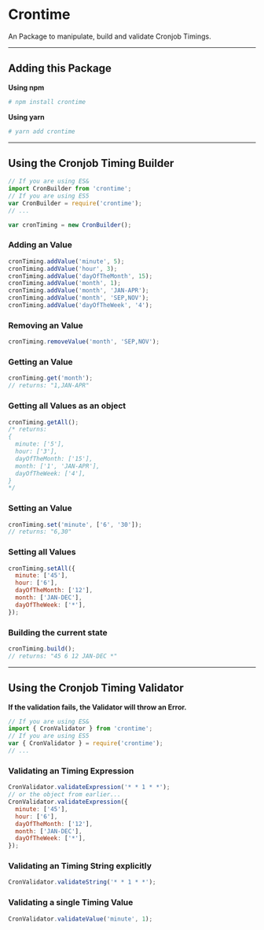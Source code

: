 # Crontime

An Package to manipulate, build and validate Cronjob Timings.

---

## Adding this Package

**Using npm**

```sh
# npm install crontime
```

**Using yarn**

```sh
# yarn add crontime
```

---

## Using the Cronjob Timing Builder

```js
// If you are using ES&
import CronBuilder from 'crontime';
// If you are using ES5
var CronBuilder = require('crontime');
// ...

var cronTiming = new CronBuilder();
```

### Adding an Value

```js
cronTiming.addValue('minute', 5);
cronTiming.addValue('hour', 3);
cronTiming.addValue('dayOfTheMonth', 15);
cronTiming.addValue('month', 1);
cronTiming.addValue('month', 'JAN-APR');
cronTiming.addValue('month', 'SEP,NOV');
cronTiming.addValue('dayOfTheWeek', '4');
```

### Removing an Value

```js
cronTiming.removeValue('month', 'SEP,NOV');
```

### Getting an Value

```js
cronTiming.get('month');
// returns: "1,JAN-APR"
```

### Getting all Values as an object

```js
cronTiming.getAll();
/* returns:
{
  minute: ['5'],
  hour: ['3'],
  dayOfTheMonth: ['15'],
  month: ['1', 'JAN-APR'],
  dayOfTheWeek: ['4'],
}
*/
```

### Setting an Value

```js
cronTiming.set('minute', ['6', '30']);
// returns: "6,30"
```

### Setting all Values

```js
cronTiming.setAll({
  minute: ['45'],
  hour: ['6'],
  dayOfTheMonth: ['12'],
  month: ['JAN-DEC'],
  dayOfTheWeek: ['*'],
});
```

### Building the current state

```js
cronTiming.build();
// returns: "45 6 12 JAN-DEC *"
```

---

## Using the Cronjob Timing Validator

**If the validation fails, the Validator will throw an Error.**

```js
// If you are using ES&
import { CronValidator } from 'crontime';
// If you are using ES5
var { CronValidator } = require('crontime');
// ...
```

### Validating an Timing Expression

```js
CronValidator.validateExpression('* * 1 * *');
// or the object from earlier...
CronValidator.validateExpression({
  minute: ['45'],
  hour: ['6'],
  dayOfTheMonth: ['12'],
  month: ['JAN-DEC'],
  dayOfTheWeek: ['*'],
});
```

### Validating an Timing String explicitly

```js
CronValidator.validateString('* * 1 * *');
```

### Validating a single Timing Value

```js
CronValidator.validateValue('minute', 1);
```
